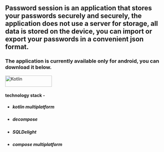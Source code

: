 ## Password session is an application that stores your passwords securely and securely, the application does not use a server for storage, all data is stored on the device, you can import or export your passwords in a convenient json format.

### The application is currently available only for android, you can download it below.

<a href="https://t.me/apkPublicPrograms/24" target="_blank" rel="noreferrer"><img src="https://www.mtctutorials.com/wp-content/uploads/2019/04/Download-button-png-GREEN-color-by-mtc-tutorials.png" width="150" height="36" alt="Kotlin" /> </a>

#### technology stack -

* ##### kotlin multiplatform
* ##### decompose
* ##### SQLDelight
* ##### compose multiplatform